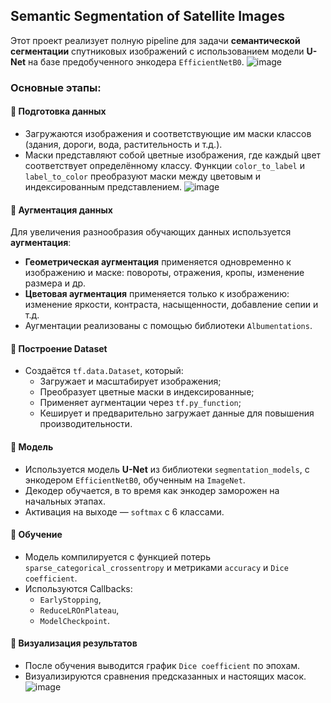 ## Semantic Segmentation of Satellite Images

Этот проект реализует полную pipeline для задачи **семантической сегментации** спутниковых изображений с использованием модели **U-Net** на базе предобученного энкодера `EfficientNetB0`.
![image](https://github.com/user-attachments/assets/ebbe5184-8303-420d-ae65-d32278ede038)

### Основные этапы:

#### 🔹 Подготовка данных
- Загружаются изображения и соответствующие им маски классов (здания, дороги, вода, растительность и т.д.).
- Маски представляют собой цветные изображения, где каждый цвет соответствует определённому классу. Функции `color_to_label` и `label_to_color` преобразуют маски между цветовым и индексированным представлением.
![image](https://github.com/user-attachments/assets/ea761d03-55d2-4930-b9d7-4c02b4f27ca8)


#### 🔹 Аугментация данных
Для увеличения разнообразия обучающих данных используется **аугментация**:
- **Геометрическая аугментация** применяется одновременно к изображению и маске: повороты, отражения, кропы, изменение размера и др.
- **Цветовая аугментация** применяется только к изображению: изменение яркости, контраста, насыщенности, добавление сепии и т.д.
- Аугментации реализованы с помощью библиотеки `Albumentations`.

#### 🔹 Построение Dataset
- Создаётся `tf.data.Dataset`, который:
  - Загружает и масштабирует изображения;
  - Преобразует цветные маски в индексированные;
  - Применяет аугментации через `tf.py_function`;
  - Кеширует и предварительно загружает данные для повышения производительности.

#### 🔹 Модель
- Используется модель **U-Net** из библиотеки `segmentation_models`, с энкодером `EfficientNetB0`, обученным на `ImageNet`.
- Декодер обучается, в то время как энкодер заморожен на начальных этапах.
- Активация на выходе — `softmax` с 6 классами.

#### 🔹 Обучение
- Модель компилируется с функцией потерь `sparse_categorical_crossentropy` и метриками `accuracy` и `Dice coefficient`.
- Используются Callbacks:
  - `EarlyStopping`,
  - `ReduceLROnPlateau`,
  - `ModelCheckpoint`.

#### 🔹 Визуализация результатов
- После обучения выводится график `Dice coefficient` по эпохам.
- Визуализируются сравнения предсказанных и настоящих масок.
![image](https://github.com/user-attachments/assets/5ea9911c-d371-4ce1-b698-b78cf5d3d841)
